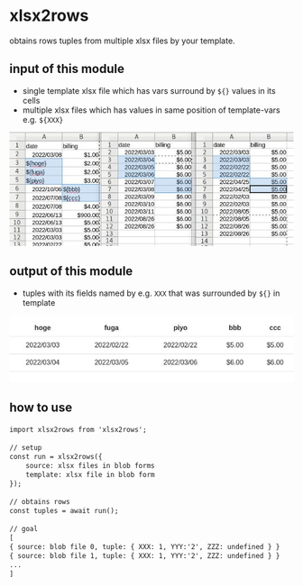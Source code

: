 # xlsx2rows

obtains rows tuples from multiple xlsx files by your template.

## input of this module

- single template xlsx file which has vars surround by `${}` values in its cells
- multiple xlsx files which has values in same position of template-vars e.g. `${XXX}`

![](tables.jpg)

## output of this module

- tuples with its fields named by e.g. `XXX` that was surrounded by `${}` in template

![](output.jpg)

## how to use

```
import xlsx2rows from 'xlsx2rows';

// setup
const run = xlsx2rows({
    source: xlsx files in blob forms
    template: xlsx file in blob form
});

// obtains rows
const tuples = await run();

// goal
[
{ source: blob file 0, tuple: { XXX: 1, YYY:'2', ZZZ: undefined } }
{ source: blob file 1, tuple: { XXX: 1, YYY:'2', ZZZ: undefined } }
...
]
```
